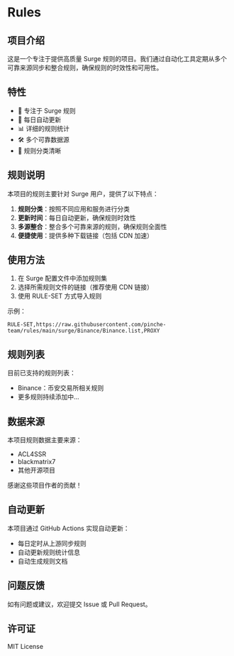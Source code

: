 # Rules

## 项目介绍

这是一个专注于提供高质量 Surge 规则的项目。我们通过自动化工具定期从多个可靠来源同步和整合规则，确保规则的时效性和可用性。

## 特性

- 🚀 专注于 Surge 规则
- 🔄 每日自动更新
- 📊 详细的规则统计
- 🛠 多个可靠数据源
- 🎯 规则分类清晰

## 规则说明

本项目的规则主要针对 Surge 用户，提供了以下特点：

1. **规则分类**：按照不同应用和服务进行分类
2. **更新时间**：每日自动更新，确保规则时效性
3. **多源整合**：整合多个可靠来源的规则，确保规则全面性
4. **便捷使用**：提供多种下载链接（包括 CDN 加速）

## 使用方法

1. 在 Surge 配置文件中添加规则集
2. 选择所需规则文件的链接（推荐使用 CDN 链接）
3. 使用 RULE-SET 方式导入规则

示例：

```
RULE-SET,https://raw.githubusercontent.com/pinche-team/rules/main/surge/Binance/Binance.list,PROXY
```

## 规则列表

目前已支持的规则列表：

- Binance：币安交易所相关规则
- 更多规则持续添加中...

## 数据来源

本项目规则数据主要来源：

- ACL4SSR
- blackmatrix7
- 其他开源项目

感谢这些项目作者的贡献！

## 自动更新

本项目通过 GitHub Actions 实现自动更新：

- 每日定时从上游同步规则
- 自动更新规则统计信息
- 自动生成规则文档

## 问题反馈

如有问题或建议，欢迎提交 Issue 或 Pull Request。

## 许可证

MIT License

